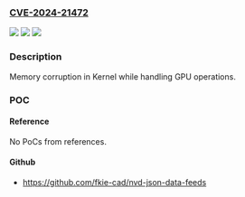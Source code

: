 ### [CVE-2024-21472](https://cve.mitre.org/cgi-bin/cvename.cgi?name=CVE-2024-21472)
![](https://img.shields.io/static/v1?label=Product&message=Snapdragon&color=blue)
![](https://img.shields.io/static/v1?label=Version&message=%3D%20FastConnect%206900%20&color=brighgreen)
![](https://img.shields.io/static/v1?label=Vulnerability&message=n%2Fa&color=brighgreen)

### Description

Memory corruption in Kernel while handling GPU operations.

### POC

#### Reference
No PoCs from references.

#### Github
- https://github.com/fkie-cad/nvd-json-data-feeds

